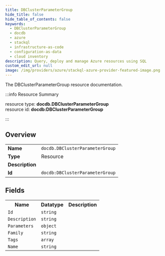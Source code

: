 ```yaml
---
title: DBClusterParameterGroup
hide_title: false
hide_table_of_contents: false
keywords:
  - DBClusterParameterGroup
  - docdb
  - azure
  - stackql
  - infrastructure-as-code
  - configuration-as-data
  - cloud inventory
description: Query, deploy and manage Azure resources using SQL
custom_edit_url: null
image: /img/providers/azure/stackql-azure-provider-featured-image.png
---
```

The DBClusterParameterGroup resource documentation.

:::info Resource Summary

<div class="row">
<div class="providerDocColumn">
<span>resource type:&nbsp;<b>docdb.DBClusterParameterGroup</b></span><br />
<span>resource id:&nbsp;<b>docdb:DBClusterParameterGroup</b></span><br />
</div>
</div>

:::

## Overview
<table><tbody>
<tr><td><b>Name</b></td><td><code>docdb.DBClusterParameterGroup</code></td></tr>
<tr><td><b>Type</b></td><td>Resource</td></tr>
<tr><td><b>Description</b></td><td></td></tr>
<tr><td><b>Id</b></td><td><code>docdb:DBClusterParameterGroup</code></td></tr>
</tbody></table>

## Fields
<table><tbody>
<tr><th>Name</th><th>Datatype</th><th>Description</th></tr>
<tr><td><code>Id</code></td><td><code>string</code></td><td></td></tr><tr><td><code>Description</code></td><td><code>string</code></td><td></td></tr><tr><td><code>Parameters</code></td><td><code>object</code></td><td></td></tr><tr><td><code>Family</code></td><td><code>string</code></td><td></td></tr><tr><td><code>Tags</code></td><td><code>array</code></td><td></td></tr><tr><td><code>Name</code></td><td><code>string</code></td><td></td></tr>
</tbody></table>